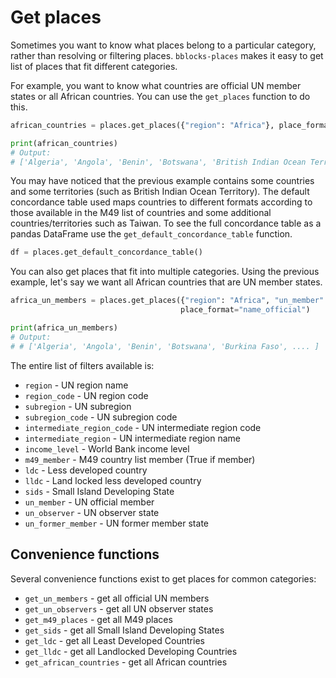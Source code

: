 # Get places

Sometimes you want to know what places belong to a particular category, rather than resolving or filtering
places. `bblocks-places` makes it easy to get list of places that fit different categories.

For example, you want to know what countries are official UN member states or all African countries. You can use the
`get_places` function to do this.

```python title="Get all African countries and territories"
african_countries = places.get_places({"region": "Africa"}, place_format="name_official")

print(african_countries)
# Output:
# ['Algeria', 'Angola', 'Benin', 'Botswana', 'British Indian Ocean Territory', 'Burkina Faso', .... ]
```

You may have noticed that the previous example contains some countries and some territories (such as 
British Indian Ocean Territory). The default concordance table used maps countries to different formats
according to those available in the M49 list of countries and some additional countries/territories such as
Taiwan. To see the full concordance table as a pandas DataFrame use the `get_default_concordance_table` function.

```python
df = places.get_default_concordance_table()
```

You can also get places that fit into multiple categories. Using the previous example, let's say we want all African
countries that are UN member states.

```python
africa_un_members = places.get_places({"region": "Africa", "un_member": True}, 
                                      place_format="name_official")

print(africa_un_members)
# Output:
# # ['Algeria', 'Angola', 'Benin', 'Botswana', 'Burkina Faso', .... ]
```

The entire list of filters available is:

- `region` - UN region name
- `region_code` - UN region code
- `subregion` - UN subregion
- `subregion_code` - UN subregion code
- `intermediate_region_code` - UN intermediate region code
- `intermediate_region` - UN intermediate region name
- `income_level` - World Bank income level
- `m49_member` - M49 country list member (True if member)
- `ldc` - Less developed country
- `lldc` - Land locked less developed country
- `sids` - Small Island Developing State
- `un_member` - UN official member
- `un_observer` - UN observer state
- `un_former_member` - UN former member state

## Convenience functions

Several convenience functions exist to get places for common categories:

- `get_un_members` - get all official UN members
- `get_un_observers` - get all UN observer states
- `get_m49_places` - get all M49 places
- `get_sids` - get all Small Island Developing States
- `get_ldc` - get all Least Developed Countries
- `get_lldc` - get all Landlocked Developing Countries
- `get_african_countries` - get all African countries

